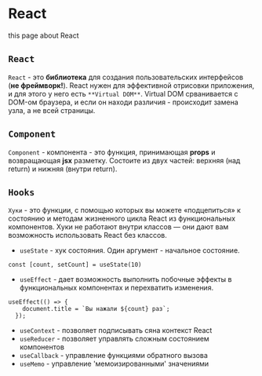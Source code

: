 # React #
this page about React  

## `React`
`React` - это **библиотека** для создания пользовательских интерфейсов (**не фреймворк!**). React нужен для эффективной отрисовки приложения, и для этого у него есть `**Virtual DOM**`. Virtual DOM срванивается с DOM-ом браузера, и если он находи различия - происходит замена узла, а не всей страницы.  

## `Component`
`Component` - компонента - это функция, принимающая **props** и возвращающая **jsx** разметку. Состоите из двух частей: верхняя (над return) и нижняя (внутри return).

## `Hooks`  
`Хуки` - это функции, с помощью которых вы можете «подцепиться» к состоянию и методам жизненного цикла React из функциональных компонентов. Хуки не работают внутри классов — они дают вам возможность использовать React без классов.  
* `useState` - хук состояния. Один аргумент - начальное состояние.  
```JS
const [count, setCount] = useState(10)
```
* `useEffect` - дает возможность выполнить побочные эффекты в функциональных компонентах и перехватить изменения.
```JS
useEffect(() => {
    document.title = `Вы нажали ${count} раз`;
  });

```
* `useContext` - позволяет подписывать сяна контекст React
* `useReducer` - позволяет управлять сложным состоянием компонентов
* `useCallback` - управление функциями обратного вызова
* `useMemo` - управление 'мемоизированными' значениями  